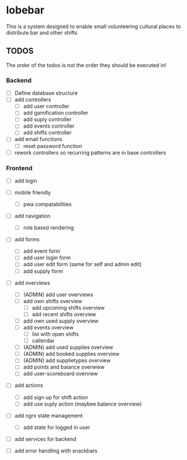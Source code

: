 # lobebar
This is a system designed to enable small volunteering cultural places to distribute bar and other shifts

## TODOS
The order of the todos is not the order they should be executed in!

### Backend
- [ ] Define database structure
- [ ] add controllers
    - [ ] add user controller
    - [ ] add gamification controller
    - [ ] add suply controller
    - [ ] add events controller
    - [ ] add shifts controller
- [ ] add email functions
    - [ ] reset password function
- [ ] rework controllers so recurring patterns are in base controllers

### Frontend
- [ ] add login
- [ ] mobile friendly
    - [ ] pwa compatabilities
- [ ] add navigation
    - [ ] role based rendering
- [ ] add forms
    - [ ] add event form
    - [ ] add user login form
    - [ ] add user edit form (same for self and admin edit)
    - [ ] add supply form
- [ ] add overviews
    - [ ] (ADMIN) add user overviews
    - [ ] add own shifts overview
        - [ ] add upcoming shifts  overview
        - [ ] add recent shifts overview
    - [ ] add own used supply overview
    - [ ] add events overview
        - [ ] list with open shifts
        - [ ] callendar
    - [ ] (ADMIN) add used supplies overview
    - [ ] (ADMIN) add booked supplies overview
    - [ ] (ADMIN) add supplietypes overview
    - [ ] add points and balance overwiew
    - [ ] add user-scoreboard overview
- [ ] add actions
    - [ ] add sign up for shift action
    - [ ] add use suply action (maybee balance overview)
- [ ] add ngrx state management
    - [ ] add state for logged in user
- [ ] add services for backend
- [ ] add error handling with snackbars


